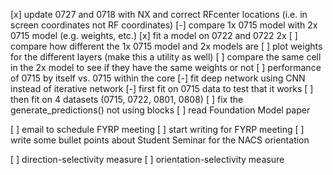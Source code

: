 [x] update 0727 and 0718 with NX and correct RFcenter locations (i.e. in screen coordinates not RF coordinates)
[-] compare 1x 0715 model with 2x 0715 model (e.g. weights, etc.)
    [x] fit a model on 0722 and 0722 2x
    [ ] compare how different the 1x 0715 model and 2x models are
    [ ] plot weights for the different layers (make this a utility as well)
    [ ] compare the same cell in the 2x model to see if they have the same weights or not
    [ ] performance of 0715 by itself vs. 0715 within the core
[-] fit deep network using CNN instead of iterative network
    [-] first fit on 0715 data to test that it works
    [ ] then fit on 4 datasets (0715, 0722, 0801, 0808)
[ ] fix the generate_predictions() not using blocks
[ ] read Foundation Model paper

[ ] email to schedule FYRP meeting
[ ] start writing for FYRP meeting
[ ] write some bullet points about Student Seminar for the NACS orientation

[ ] direction-selectivity measure
[ ] orientation-selectivity measure

